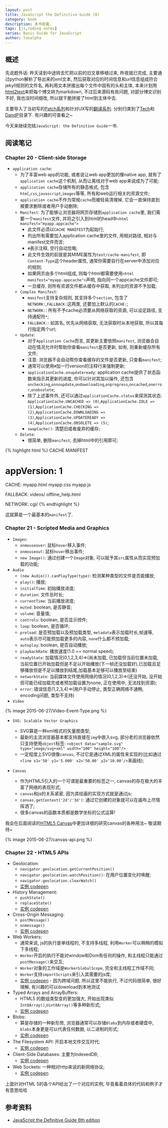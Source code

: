 ```yaml
---
layout: post
title: JavaScript the Definitive Guide (8)
category: book
description: 本书收篇.
tags: [js,reding notes]
series: Basic Guide for JavaScript
author: taoalpha
---
```


## 概述

先说题外话: 昨天读到中途转去忙把以前的旧文章移植过来, 昨夜就已完成, 主要通过python解析了导出来的xml文本, 然后获取对应的时间信息和url信息组成符合jekyll规则的文件名, 再利用文本拼接出每个文件中固有的头和主体, 本来计划用[html2text](https://github.com/aaronsw/html2text)来把每个博文转为markdown, 不过后来源码有些问题, 对部分博文识别不好, 我也没时间细改, 所以就干脆拼接了html到主体中去.

主要导入了当初写的[Patch系列]({{site.basurl}}/tag/Patch/)和针对UX写的[翻译系列]({{site.baseurl}}/tag/译系列/). 分别归类到了[Tech]({{site.baseurl}}/tech)和[DandP]({{site.basurl}}/dandp)目录下. 有兴趣的可查看之~

今天来继续完结`JavaScript: the Definitive Guide`一书.



## 阅读笔记

### Chapter 20 - Client-side Storage

- `application cache`:
  - 为了丰富web app的功能, 或者说让web app更加的像native app, 就有了`application cache`这个机制, 从而让离线对于web app来说成为了可能;
  - `application cache`存储所有的静态格式, 包含`html`,`css`,`javascript`,`images`等等, 所有和web运行相关的资源文件;
  - `application cache`不作为常规`cache`而被轻易清理掉, 它会一直保持直到被要求删除或者用户手动删除;
  - `Manifest`: 为了能够让浏览器将网页存储到`application cache`里, 我们需要一个`manifest`文件, 并将之引入到html的head中`<html manifest="myapp.appcache">`
    - 此文件必须以`CACHE MANIFEST`为起始行;
    - 列出所有需要加入application cache里的文件, 用相对路径, 相对与manifest文件而言;
    - `#`表示注释, 空行自动忽略;
    - 此文件生效的前提是其MIME属性为`text/cache-manifest`, 即`Content-Type`这个header属性, 通常你需要自行在server中添加对应的规则;
    - 如果网页由多个html组成, 则每个html都需要使用`<html manifest="myapp.appcache">`声明, 指向同一个appcache文件即可;
    - 一旦缓存, 则所有资源文件都从缓存中获取, 未列出的资源不予加载;
  - `Complex Manifest`:
    - `manifest`支持复杂规则, 其支持多个`section`, 包含了`NETWORK:`,`FALLBACK:`这两类, 还要加上默认的`CACHE:`;
    - `NETWORK:`: 所有不予cache必须要从网络获取的资源, 可以设定路径, 支持通配符`*`;
    - `FALLBACK:`: 如其名, 优先从网络获取, 无法获取时从本地获取, 所以其每行指定两个url;
  - `Update`:
    - 对于`Application Cache`而言, 其更新主要依照`manifest`, 浏览器会自动在情况允许时帮助你查看`manifest`是否更新, 如有, 则重新缓存所有文件;
    - 注意: 浏览器不会自动帮你查看缓存的文件是否更新, 只查看`manifest`;
    - 通常可以使用`#`加一行version的注释行来强制更新;
    - `applicationCache.onupdateready`: application cache提供了状态函数来指示其更新的进度, 你可以针对其加以操作, 还包含`onchecking`,`onnoupdate`,`ondownloading`,`onprogress`,`oncached`,`onerror`,`onobsolete`;
    - 除了上述事件外, 还可以通过`applicationCache.status`来探测其状态: `ApplicationCache.UNCACHED => (0)`,`ApplicationCache.IDLE => (1)`,`ApplicationCache.CHECKING => (2)`,`ApplicationCache.DOWNLOADING => (3)`,`ApplicationCache.UPDATEREADY => (4)`,`ApplicationCache.OBSOLETE => (5)`;
    - `swapCache()`: 清楚旧或者废弃的缓存;
  - `Delete`:
    - 很简单, 删除`manifest`, 去掉html中的引用即可;

{% highlight html %}
CACHE MANIFEST
# appVersion: 1

CACHE:
myapp.html
myapp.css
myapp.js

FALLBACK:
videos/ offline_help.html

NETWORK:
cgi/
{% endhighlight %}

这就算是一个最基本的`manifest`了.

### Chapter 21 - Scripted Media and Graphics

- `Images`:
  - `onmouseover`: 鼠标`hover`移入事件;
  - `onmouseout`: 鼠标`hover`移出事件;
  - `new Image()`: 通过创建一个`Image`对象, 可以赋予其`src`属性从而实现预加载的功能;
- `Audio`
  - `(new Audio()).canPlayType(type)`: 检测某种类型的文件是否能播放;
  - `play()`: 播放;
  - `initialTime`: 初始播放进度;
  - `duration`: 文件总时长;
  - `currentTime`: 当前播放进度;
  - `muted`: boolean, 是否静音;
  - `volume`: 音量值;
  - `controls`: boolean, 是否显示控件;
  - `loop`: boolean, 是否循环;
  - `preload`: 是否预加载以及预加载类型, `metadata`表示加载时长,帧速等, `auto`表示尽可能预加载更多的内容, `none`什么都不预加载;
  - `autoplay`: boolean, 是否自动播放;
  - `playbackRate`: 播放速度(1.0 == normal speed);
  - `readyState`: 加载情况(0,1,2,3,4)=>(尚未加载, 已加载但当前位置未加载, 当前位置已开始加载但是不足以开始播放(下一帧还没加载好),已加载且足够播放但是不足以播放到结尾,加载基本足够可以播放至结束)
  - `networkState`: 当前媒体文件使用网络的情况(0,1,2,3)=>(还没开始, 没开始但可能已经加载完或者预加载设置为none, 正在使用中, 无法找到资源);
  - `error`: 错误信息(1,2,3,4)=>(用户手动停止, 类型正确网络不通畅, encoding问题, 类型不支持)
- `Video`

{% image 2015-06-27/Video-Event-Type.png %}

- `SVG: Scalable Vector Graphics`
  - SVG算是一种xml格式的矢量图类型;
  - 最新的主流浏览器基本都支持直接在`img`中嵌入svg, 部分老的浏览器依然只支持使用`object`标签: `<object data="sample.svg" type="image/svg+xml" width="100" height="100"/>`
  - 一定程度上SVG很像`canvas`, 不过它是通过XML的属性来实现的(比如通过`<line x1='50' y1='5.000' x2='50.00' y2='10.00'/>`来画线);

- `Canvas`
  - 作为HTML5引入的一个可谓是最重要的标签之一, canvas的存在极大的丰富了网络的表现形式;
  - `canvas`和js的关系紧密, 因为其绘画的实现方式就是通过js;
  - `canvas.getContext('2d'/'3d')`: 通过它创建的对象就可以在画布上尽情挥洒了;
  - 很多canvas的函数本质都是数学坐标的公式运算!

我会在后面阅读的[HTML5 Canvas](http://book.douban.com/subject/6383126/)中更加详细的研究canvas的各种用法~ 敬请期待~

{% image 2015-06-27/canvas-api.png %}  

### Chapter 22 - HTML5 APIs

- Geolocation:
  - `navigator.geolocation.getCurrentPosition()`
  - `navigator.geolocation.watchPosition()`: 在用户位置变化时唤醒;
  - `navigator.geolocation.clearWatch()`
  - [实例 codepen](http://codepen.io/agrayson/pen/IvjCi)
- History Management:
  - `pushState()`
  - `replaceState()`
  - [实例 codepen](http://codepen.io/lodr/pen/ldcwk)
- Cross-Origin Messaging:
  - `postMessage()`
  - `onmessage()`
  - [实例 codepen](http://codepen.io/matt-west/pen/lpExI)
- Web Workers:
  - 通常来说, js的执行是单线程的, 不支持多线程, 利用`Worker`可以稍稍的模拟下多线程;
  - `Worker`开启的执行不能对window和Dom有任何的操作, 和主线程只能通过`postMessage()`来交互;
  - `Worker`对象的工作域是`WorkerGlobalScope`, 完全和主线程工作域不同;
  - `Worker`支持`importScripts`来引入其需要的js库;
  - [实例 codepen](http://codepen.io/lodr/pen/qpfEy) - 因为跨域问题, 所以这里不能执行, 不过代码很简单, 很好理解, 有兴趣的可以download到本地测试
- Typed Arrays and ArrayBuffers:
  - HTML5 的数组类型变的更加强大, 开始出现类似`Int8Array()`,`Uint8Array()`等多种新形式;
  - [实例 codepen](http://codepen.io/lodr/pen/ymlgt)
- Blobs:
  - 算是存储的一种新形势, 浏览器通常可以存储`Blobs`到内存或者硬盘中, `blobs`本身更是可以代表任何数据, 以二进制的形式;
  - [实例 codepen](http://codepen.io/davidelrizzo/pen/cxsGb)
- The Filesystem API: 开启本地文件交互时代;
  - [实例 codepen](http://codepen.io/lodr/pen/aHwtn)
- Client-Side Databases: 主要为IndexedDB;
  - [实例 codepen](http://codepen.io/gtorodelvalle/pen/puBoE)
- Web Sockets: 一种相对http来说的新网络协议;
  - [实例 codepen](http://codepen.io/matt-west/pen/tHlBb)

上面针对HTML 5的各个API给出了一个对应的实例, 毕竟看着具体的代码和例子才有意思哈哈

## 参考资料

- [JavaScript the Definitive Guide 6th edition](http://book.douban.com/subject/5303032/)
